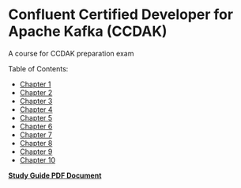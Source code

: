 # Confluent Certified Developer for Apache Kafka (CCDAK)

A course for CCDAK preparation exam

Table of Contents:

- [Chapter 1](chapter-1/chapter-1.getting-started.md)
- [Chapter 2](chapter-2/chapter-2.building-a-practice-cluster.md)
- [Chapter 3](chapter-3/chapter-3.kafka-architecture-basics.md)
- [Chapter 4](chapter-4/chapter-4.kafka-and-java.md)
- [Chapter 5](chapter-5/chapter-5.kafka-streams.md)
- [Chapter 6](chapter-6/chapter-6.advanced-application-design-concept.md)
- [Chapter 7](chapter-7/chapter-7.working-with-kafka-in-java.md)
- [Chapter 8](chapter-8/chapter-8.working-with-the-confluent-kafka-rest-ap-is.md)
- [Chapter 9](chapter-9/chapter-9.confluent-schema-registry.md)
- [Chapter 10](chapter-10/chapter-10.kafka-connect.md)

[**Study Guide PDF Document**](study-guide.pdf)
